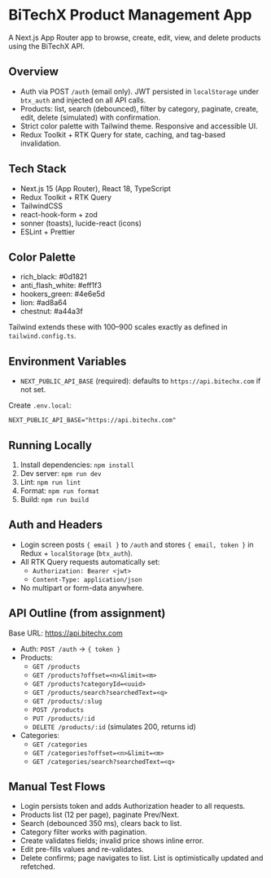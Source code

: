# BiTechX Product Management App

A Next.js App Router app to browse, create, edit, view, and delete products using the BiTechX API.

## Overview
- Auth via POST `/auth` (email only). JWT persisted in `localStorage` under `btx_auth` and injected on all API calls.
- Products: list, search (debounced), filter by category, paginate, create, edit, delete (simulated) with confirmation.
- Strict color palette with Tailwind theme. Responsive and accessible UI.
- Redux Toolkit + RTK Query for state, caching, and tag-based invalidation.

## Tech Stack
- Next.js 15 (App Router), React 18, TypeScript
- Redux Toolkit + RTK Query
- TailwindCSS
- react-hook-form + zod
- sonner (toasts), lucide-react (icons)
- ESLint + Prettier

## Color Palette
- rich_black: #0d1821
- anti_flash_white: #eff1f3
- hookers_green: #4e6e5d
- lion: #ad8a64
- chestnut: #a44a3f

Tailwind extends these with 100–900 scales exactly as defined in `tailwind.config.ts`.

## Environment Variables
- `NEXT_PUBLIC_API_BASE` (required): defaults to `https://api.bitechx.com` if not set.

Create `.env.local`:
```
NEXT_PUBLIC_API_BASE="https://api.bitechx.com"
```

## Running Locally
1. Install dependencies: `npm install`
2. Dev server: `npm run dev`
3. Lint: `npm run lint`
4. Format: `npm run format`
5. Build: `npm run build`

## Auth and Headers
- Login screen posts `{ email }` to `/auth` and stores `{ email, token }` in Redux + `localStorage` (`btx_auth`).
- All RTK Query requests automatically set:
  - `Authorization: Bearer <jwt>`
  - `Content-Type: application/json`
- No multipart or form-data anywhere.

## API Outline (from assignment)
Base URL: https://api.bitechx.com
- Auth: `POST /auth` -> `{ token }`
- Products:
  - `GET /products`
  - `GET /products?offset=<n>&limit=<m>`
  - `GET /products?categoryId=<uuid>`
  - `GET /products/search?searchedText=<q>`
  - `GET /products/:slug`
  - `POST /products`
  - `PUT /products/:id`
  - `DELETE /products/:id` (simulates 200, returns id)
- Categories:
  - `GET /categories`
  - `GET /categories?offset=<n>&limit=<m>`
  - `GET /categories/search?searchedText=<q>`

## Manual Test Flows
- Login persists token and adds Authorization header to all requests.
- Products list (12 per page), paginate Prev/Next.
- Search (debounced 350 ms), clears back to list.
- Category filter works with pagination.
- Create validates fields; invalid price shows inline error.
- Edit pre-fills values and re-validates.
- Delete confirms; page navigates to list. List is optimistically updated and refetched.